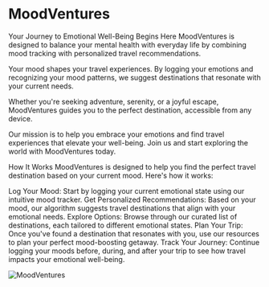 # MoodVentures

Your Journey to Emotional Well-Being Begins Here
MoodVentures is designed to balance your mental health with everyday life by combining mood tracking with personalized travel recommendations.

Your mood shapes your travel experiences. By logging your emotions and recognizing your mood patterns, we suggest destinations that resonate with your current needs.

Whether you're seeking adventure, serenity, or a joyful escape, MoodVentures guides you to the perfect destination, accessible from any device.

Our mission is to help you embrace your emotions and find travel experiences that elevate your well-being. Join us and start exploring the world with MoodVentures today.

How It Works
MoodVentures is designed to help you find the perfect travel destination based on your current mood. Here's how it works:

Log Your Mood: Start by logging your current emotional state using our intuitive mood tracker.
Get Personalized Recommendations: Based on your mood, our algorithm suggests travel destinations that align with your emotional needs.
Explore Options: Browse through our curated list of destinations, each tailored to different emotional states.
Plan Your Trip: Once you've found a destination that resonates with you, use our resources to plan your perfect mood-boosting getaway.
Track Your Journey: Continue logging your moods before, during, and after your trip to see how travel impacts your emotional well-being.



![MoodVentures](https://github.com/user-attachments/assets/84f929ab-24b8-4f2e-aeb7-43627ab5d196)
